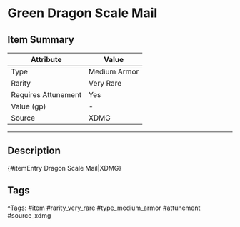 # Green Dragon Scale Mail

## Item Summary

| Attribute            | Value                        |
|----------------------|------------------------------|
| Type                 | Medium Armor |
| Rarity               | Very Rare             |
| Requires Attunement  | Yes                |
| Value (gp)           | -    |
| Source               | XDMG |

---

## Description

{#itemEntry Dragon Scale Mail|XDMG}

## Tags

^Tags: #item #rarity_very_rare #type_medium_armor #attunement #source_xdmg